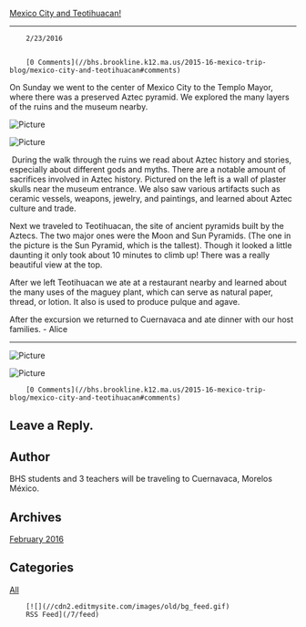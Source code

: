 [Mexico City and Teotihuacan!](//bhs.brookline.k12.ma.us/2015-16-mexico-trip-blog/mexico-city-and-teotihuacan)

			
-------------------------------------------------------------------------------------------------------------------

		2/23/2016
	

		[0 Comments](//bhs.brookline.k12.ma.us/2015-16-mexico-trip-blog/mexico-city-and-teotihuacan#comments)
	

On Sunday we went to the center of Mexico City to the Templo Mayor, where there was a preserved Aztec pyramid. We explored the many layers of the ruins and the museum nearby.

 ![Picture](/uploads/8/0/1/5/801512/9561257_orig.jpeg)

![Picture](/uploads/8/0/1/5/801512/8968346.jpeg?250) 

 During the walk through the ruins we read about Aztec history and stories, especially about different gods and myths. There are a notable amount of sacrifices involved in Aztec history. Pictured on the left is a wall of plaster skulls near the museum entrance. We also saw various artifacts such as ceramic vessels, weapons, jewelry, and paintings, and learned about Aztec culture and trade.  
  
Next we traveled to Teotihuacan, the site of ancient pyramids built by the Aztecs. The two major ones were the Moon and Sun Pyramids. (The one in the picture is the Sun Pyramid, which is the tallest). Though it looked a little daunting it only took about 10 minutes to climb up! There was a really beautiful view at the top.   
  
After we left Teotihuacan we ate at a restaurant nearby and learned about the many uses of the maguey plant, which can serve as natural paper, thread, or lotion. It also is used to produce pulque and agave.   
  
​After the excursion we returned to Cuernavaca and ate dinner with our host families.​ - Alice

* * *

 ![Picture](/uploads/8/0/1/5/801512/3168378_orig.jpeg)

 ![Picture](/uploads/8/0/1/5/801512/2230378_orig.jpeg)

		[0 Comments](//bhs.brookline.k12.ma.us/2015-16-mexico-trip-blog/mexico-city-and-teotihuacan#comments)
	

  
  
  

Leave a Reply.
--------------

Author
------

BHS students and 3 teachers will be traveling to Cuernavaca, Morelos México.

Archives
--------

[February 2016](/2015-16-mexico-trip-blog/archives/02-2016)
		  

Categories
----------

[All](/2015-16-mexico-trip-blog/category/all)
	  

	
		[![](//cdn2.editmysite.com/images/old/bg_feed.gif)
		RSS Feed](/7/feed)